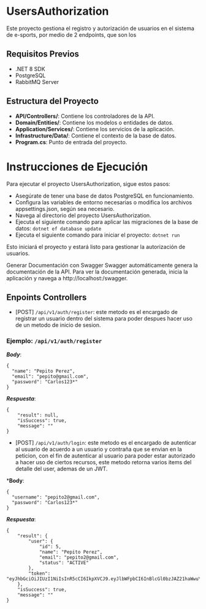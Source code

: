 # UsersAuthorization
Este proyecto gestiona el registro y autorización de usuarios en el sistema de e-sports, por medio de 2 endpoints, que son los

## Requisitos Previos
- .NET 8 SDK
- PostgreSQL
- RabbitMQ Server

## Estructura del Proyecto

- **API/Controllers/**: Contiene los controladores de la API.
- **Domain/Entities/**: Contiene los modelos o entidades de datos.
- **Application/Services/**: Contiene los servicios de la aplicación.
- **Infrastructure/Data/**: Contiene el contexto de la base de datos.
- **Program.cs**: Punto de entrada del proyecto.

# Instrucciones de Ejecución
Para ejecutar el proyecto UsersAuthorization, sigue estos pasos:

- Asegúrate de tener una base de datos PostgreSQL en funcionamiento.
- Configura las variables de entorno necesarias o modifica los archivos appsettings.json, según sea necesario.
- Navega al directorio del proyecto UsersAuthorization.
- Ejecuta el siguiente comando para aplicar las migraciones de la base de datos: `dotnet ef database update`
- Ejecuta el siguiente comando para iniciar el proyecto: `dotnet run`

Esto iniciará el proyecto y estará listo para gestionar la autorización de usuarios.

Generar Documentación con Swagger
Swagger automáticamente genera la documentación de la API. Para ver la documentación generada, inicia la aplicación y navega a http://localhost:<puerto>/swagger.

## Enpoints Controllers

- [POST] `/api/v1/auth/register`: este metodo es el encargado de registrar un usuario dentro del sistema para poder despues hacer uso de un metodo de inicio de sesion.

### Ejemplo: `/api/v1/auth/register`

***Body***:
```
{
  "name": "Pepito Perez",
  "email": "pepito@gmail.com",
  "password": "Carlos123*"
}
```

***Respuesta***:
```
{
    "result": null,
    "isSuccess": true,
    "message": ""
}
```

- [POST] `/api/v1/auth/login`: este metodo es el encargado de autenticar al usuario de acuerdo a un usuario y contraña que se envian en la peticion, con el fin de autenticar al usuario para poder estar autorizado a hacer uso de ciertos recursos, este metodo retorna varios items del detalle del user, ademas de un JWT.

***Body**:
```
{
  "username": "pepito2@gmail.com",
  "password": "Carlos123*"
}
```

***Respuesta***:
```
{
    "result": {
        "user": {
            "id": 5,
            "name": "Pepito Perez",
            "email": "pepito2@gmail.com",
            "status": "ACTIVE"
        },
        "token": "eyJhbGciOiJIUzI1NiIsInR5cCI6IkpXVCJ9.eyJlbWFpbCI6InBlcGl0bzJAZ21haWwuY29tIiwic3ViIjoiNSIsIm5hbWUiOiJQZXBpdG8gUGVyZXoiLCJuYmYiOjE3NDIwMjE4MzQsImV4cCI6MTc0MjYwODYzNCwiaWF0IjoxNzQyMDAzODM0LCJpc3MiOiJlLXNwb3J0cy1hdXRoLWFwaSIsImF1ZCI6ImUtc3BvcnRzLWNsaWVudCJ9.YoSsmvgpc4ijw60b235BOmLNBnoK4jVqIFOksSMD_uc"
    },
    "isSuccess": true,
    "message": ""
}
```